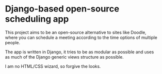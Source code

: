 # Django-based open-source scheduling app

This project aims to be an open-source alternative to sites like Doodle, where
you can schedule a meeting according to the time options of multiple people. 

The app is written in Django, it tries to be as modular as possible and uses as
much of the Django generic views structure as possible. 

I am no HTML/CSS wizard, so forgive the looks.
